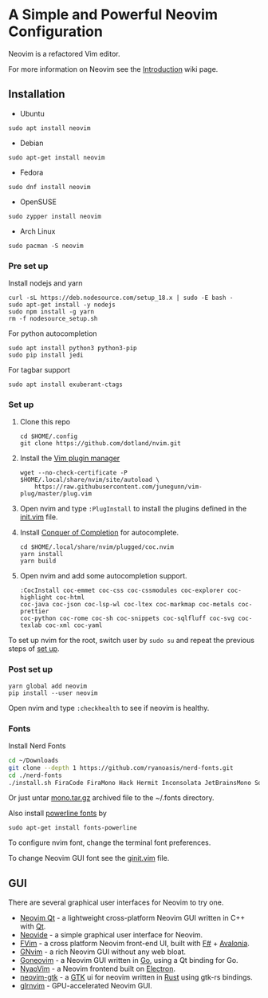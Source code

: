# A Simple and Powerful Neovim Configuration

Neovim is a refactored Vim editor.

For more information on Neovim see the [Introduction](https://github.com/neovim/neovim/wiki/Introduction) wiki page.

## Installation

- Ubuntu
```shell
sudo apt install neovim
```

- Debian
```shell
sudo apt-get install neovim
```

- Fedora
```shell
sudo dnf install neovim
```

- OpenSUSE
```shell
sudo zypper install neovim
```

- Arch Linux
```shell
sudo pacman -S neovim
```

### Pre set up

Install nodejs and yarn
```shell
curl -sL https://deb.nodesource.com/setup_18.x | sudo -E bash -
sudo apt-get install -y nodejs
sudo npm install -g yarn
rm -f nodesource_setup.sh
```

For python autocompletion
```shell
sudo apt install python3 python3-pip
sudo pip install jedi
```

For tagbar support
```shell
sudo apt install exuberant-ctags
```

### Set up

1. Clone this repo
    ```shell
    cd $HOME/.config
    git clone https://github.com/dotland/nvim.git
    ```

2. Install the [Vim plugin manager](https://github.com/junegunn/vim-plug)
    ```shell
    wget --no-check-certificate -P $HOME/.local/share/nvim/site/autoload \
        https://raw.githubusercontent.com/junegunn/vim-plug/master/plug.vim
    ```

3. Open nvim and type `:PlugInstall` to install the plugins defined in the [init.vim](./init.vim) file.

4. Install [Conquer of Completion](https://github.com/neoclide/coc.nvim) for autocomplete.
    ```shell
    cd $HOME/.local/share/nvim/plugged/coc.nvim
    yarn install
    yarn build
    ```
5. Open nvim and add some autocompletion support.
    ```vim
    :CocInstall coc-emmet coc-css coc-cssmodules coc-explorer coc-highlight coc-html 
    coc-java coc-json coc-lsp-wl coc-ltex coc-markmap coc-metals coc-prettier 
    coc-python coc-rome coc-sh coc-snippets coc-sqlfluff coc-svg coc-texlab coc-xml coc-yaml
    ```

To set up nvim for the root, switch user by `sudo su` and repeat the previous steps of [set up](#set-up).

### Post set up

```shell
yarn global add neovim
pip install --user neovim
```

Open nvim and type `:checkhealth` to see if neovim is healthy.

### Fonts

Install Nerd Fonts
```bash
cd ~/Downloads
git clone --depth 1 https://github.com/ryanoasis/nerd-fonts.git
cd ./nerd-fonts
./install.sh FiraCode FiraMono Hack Hermit Inconsolata JetBrainsMono SourceCodePro Ubuntu UbuntuMono
```

Or just untar [mono.tar.gz](https://drive.google.com/file/d/1j31VMUUAZSb4dp80lxsKiV0m27e2E0qR/view?usp=share_link) archived file to the ~/.fonts directory.

Also install [powerline fonts](https://github.com/powerline/fonts) by
```shell
sudo apt-get install fonts-powerline
```

To configure nvim font, change the terminal font preferences.

To change Neovim GUI font see the [ginit.vim](./ginit.vim) file.

## GUI

There are several graphical user interfaces for Neovim to try one.

- [Neovim Qt](https://github.com/equalsraf/neovim-qt) - a lightweight cross-platform Neovim GUI written in C++ with [Qt](https://www.qt.io/).
- [Neovide](https://github.com/neovide/neovide) - a simple graphical user interface for Neovim.
- [FVim](https://github.com/yatli/fvim) - a cross platform Neovim front-end UI, built with [F#](https://fsharp.org/) + [Avalonia](http://avaloniaui.net/).
- [GNvim](https://github.com/vhakulinen/gnvim) - a rich Neovim GUI without any web bloat.
- [Goneovim](https://github.com/akiyosi/goneovim) - a Neovim GUI written in [Go](https://go.dev/), using a Qt binding for Go.
- [NyaoVim](https://github.com/rhysd/NyaoVim) - a Neovim frontend built on [Electron](https://www.electronjs.org/).
- [neovim-gtk](https://github.com/daa84/neovim-gtk) - a [GTK](https://www.gtk.org/) ui for neovim written in [Rust](https://www.rust-lang.org/) using gtk-rs bindings.
- [glrnvim](https://github.com/beeender/glrnvim) - GPU-accelerated Neovim GUI.
